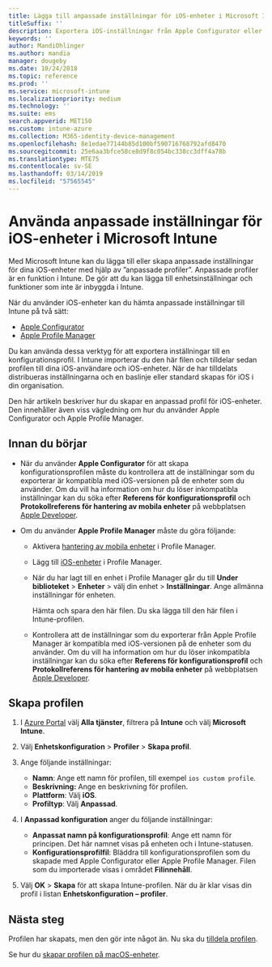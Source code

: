```yaml
---
title: Lägga till anpassade inställningar för iOS-enheter i Microsoft Intune – Azure | Microsoft Docs
titleSuffix: ''
description: Exportera iOS-inställningar från Apple Configurator eller Apples Profile Manager och importera sedan dessa inställningar till Microsoft Intune. De här inställningarna kan skapa, använda och kontrollera anpassade inställningar och funktioner på iOS-enheter. Den här anpassade profilen kan sedan tilldelas eller distribueras till iOS-enheter i din organisation för att skapa en baslinje eller standard.
keywords: ''
author: MandiOhlinger
ms.author: mandia
manager: dougeby
ms.date: 10/24/2018
ms.topic: reference
ms.prod: ''
ms.service: microsoft-intune
ms.localizationpriority: medium
ms.technology: ''
ms.suite: ems
search.appverid: MET150
ms.custom: intune-azure
ms.collection: M365-identity-device-management
ms.openlocfilehash: 8e1edae77144b85d100bf590716768792afd8470
ms.sourcegitcommit: 25e6aa3bfce58ce8d9f8c054bc338cc3dff4a78b
ms.translationtype: MTE75
ms.contentlocale: sv-SE
ms.lasthandoff: 03/14/2019
ms.locfileid: "57565545"
---
```

# <a name="use-custom-settings-for-ios-devices-in-microsoft-intune"></a>Använda anpassade inställningar för iOS-enheter i Microsoft Intune

Med Microsoft Intune kan du lägga till eller skapa anpassade inställningar för dina iOS-enheter med hjälp av ”anpassade profiler”. Anpassade profiler är en funktion i Intune. De gör att du kan lägga till enhetsinställningar och funktioner som inte är inbyggda i Intune.

När du använder iOS-enheter kan du hämta anpassade inställningar till Intune på två sätt:

- [Apple Configurator](https://itunes.apple.com/app/apple-configurator-2/id1037126344?mt=12)
- [Apple Profile Manager](https://support.apple.com/profile-manager)

Du kan använda dessa verktyg för att exportera inställningar till en konfigurationsprofil. I Intune importerar du den här filen och tilldelar sedan profilen till dina iOS-användare och iOS-enheter. När de har tilldelats distribueras inställningarna och en baslinje eller standard skapas för iOS i din organisation.

Den här artikeln beskriver hur du skapar en anpassad profil för iOS-enheter. Den innehåller även viss vägledning om hur du använder Apple Configurator och Apple Profile Manager.

## <a name="before-you-begin"></a>Innan du börjar

- När du använder **Apple Configurator** för att skapa konfigurationsprofilen måste du kontrollera att de inställningar som du exporterar är kompatibla med iOS-versionen på de enheter som du använder. Om du vill ha information om hur du löser inkompatibla inställningar kan du söka efter **Referens för konfigurationsprofil** och **Protokollreferens för hantering av mobila enheter** på webbplatsen [Apple Developer](https://developer.apple.com/).

- Om du använder **Apple Profile Manager** måste du göra följande:

  - Aktivera [hantering av mobila enheter](https://help.apple.com/serverapp/mac/5.7/#/apd05B9B761-D390-4A75-9251-E9AD29A61D0C) i Profile Manager.
  - Lägg till [iOS-enheter](https://help.apple.com/profilemanager/mac/5.7/#/pm9onzap1984) i Profile Manager.
  - När du har lagt till en enhet i Profile Manager går du till **Under biblioteket** > **Enheter** > välj din enhet > **Inställningar**. Ange allmänna inställningar för enheten.

    Hämta och spara den här filen. Du ska lägga till den här filen i Intune-profilen.

  - Kontrollera att de inställningar som du exporterar från Apple Profile Manager är kompatibla med iOS-versionen på de enheter som du använder. Om du vill ha information om hur du löser inkompatibla inställningar kan du söka efter **Referens för konfigurationsprofil** och **Protokollreferens för hantering av mobila enheter** på webbplatsen [Apple Developer](https://developer.apple.com/).

## <a name="create-the-profile"></a>Skapa profilen

1. I [Azure Portal](https://portal.azure.com) välj **Alla tjänster**, filtrera på **Intune** och välj **Microsoft Intune**.
2. Välj **Enhetskonfiguration** > **Profiler** > **Skapa profil**.
3. Ange följande inställningar:

    - **Namn**: Ange ett namn för profilen, till exempel `ios custom profile`.
    - **Beskrivning:** Ange en beskrivning för profilen.
    - **Plattform**: Välj **iOS**.
    - **Profiltyp**: Välj **Anpassad**.

4. I **Anpassad konfiguration** anger du följande inställningar:

    - **Anpassat namn på konfigurationsprofil**: Ange ett namn för principen. Det här namnet visas på enheten och i Intune-statusen.
    - **Konfigurationsprofilfil**: Bläddra till konfigurationsprofilen som du skapade med Apple Configurator eller Apple Profile Manager. Filen som du importerade visas i området **Filinnehåll**.

5. Välj **OK** > **Skapa** för att skapa Intune-profilen. När du är klar visas din profil i listan **Enhetskonfiguration – profiler**.

## <a name="next-steps"></a>Nästa steg

Profilen har skapats, men den gör inte något än. Nu ska du [tilldela profilen](device-profile-assign.md).

Se hur du [skapar profilen på macOS-enheter](custom-settings-macos.md). 
